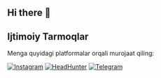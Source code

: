 ## Hi there 👋





## Ijtimoiy Tarmoqlar

Menga quyidagi platformalar orqali murojaat qiling:

[![Instagram](https://img.shields.io/badge/Instagram-%23E4405F.svg?&style=for-the-badge&logo=instagram&logoColor=white)](https://instagram.com/)
[![HeadHunter](https://tashkent.hh.uz/)](https://tashkent.hh.uz/)
[![Telegram](https://img.shields.io/badge/Telegram-%232CA5E0.svg?&style=for-the-badge&logo=telegram&logoColor=white)](https://t.me/@Jamshid701)

